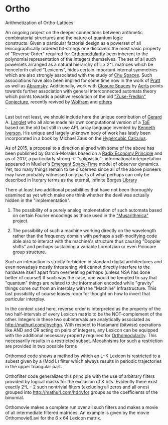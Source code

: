 # Ortho
Arithmetization of Ortho-Lattices

An ongoing project on the deeper connections between arithmetic combinatorial structures and the nature of quantum logic<br> constructs. Given a particular factorial design as a powerset of all lexicographically ordered bit-strings one discovers the
most vasic property of "Reverse Order" required for 
<a href="https://en.wikipedia.org/wiki/Complemented_lattice">Orthomodularity</a> been inherent to the polynomial representation
of the integers themselves. The set of all such powersets arranged as a natural hierarchy of L x 2^L matrices which be henceforth called "Lexicons", hides certain 
important internal symmetries which are also strongly associated  with the study of <a href="http://chu.stanford.edu">Chu Spaces</a>. Such associations have also been implied for some time now in the work of 
<a href="http://boole.stanford.edu/pub/ph94.pdf">Pratt</a> as well as 
<a href="https://www.cs.ox.ac.uk/files/2372/RR-09-08.pdf">Abramsky</a>. Additionally, work with 
<a href="https://www.cs.virginia.edu/~jlp/closure.overview.html">Closure Spaces</a> by <a href="https://en.wikipedia.org/wiki/Diederik_Aerts">Aerts</a> points towards further association with general interconnected automata theory which points towards a positive resolution of the old 
<a href="https://de.wikipedia.org/wiki/Konrad_Zuse#.E2.80.9ERechnender_Raum.E2.80.9C">"Zuse-Fredkin" Conjecture</a>, recently revived by <a href="www.wolframscience.com/nksonline/toc.html">Wolfram</a> and
<a href="http://www.ideal-ist.eu/ps-it-89787">others</a><br>. 

Last but not least, we should include here the unique contribution of <a href="http://archive.vector.org.uk/?qry=gérard%20langlet">Gerard</a> A. <a href="https://fr.wikipedia.org/wiki/Gérard_Langlet">Langlet</a> who all alone made his own computational version of a 
<a href="https://dl.acm.org/citation.cfm?id=144104">ToE</a> based on the old but still in use APL array language invented by 
<a href="https://en.wikipedia.org/wiki/Kenneth_E._Iverson">Kenneth Iverson</a>. His unique and largely unknown body of work has lately been incorporated in a book by Michael Zaus on the <a href="https://www.adlibris.com/se/bok/crisp-and-soft-computing-with-hypercubical-calculus-9783662113806">Hypercubic Calculus</a>. 

As of 2015, a proposal to a direction aligned with some of the above has been published by Garcia-Morales based on a <a href="https://link.springer.com/article/10.1007/s10701-015-9865-x">Radix Economy Principle</a> and as of 2017, a particularly strong -if "solipsistic"- informational interpretation appeared in Mueller's 
<a href="https://arxiv.org/abs/1712.01826">Emergent Space-Time</a> model of observer dynamics.
Yet, too many things remain to be discerned since all of the above pioneers may have probably witnessed only parts of what perhaps can only be described in literary terms as the eternal, infinite Borges 
<a href="https://en.wikipedia.org/wiki/The_Library_of_Babel">Library</a>

There at least two additional possibilities that have not been thoroughly examined as yet which make one think whether the devil was actually hidden in the "implementation". 

1. The possibility of a purely analog implenetation of such automata based on certain Fourier encodings as those used in the 
<a href="https://github.com/rtheo/Musarithmica">"Musarithmica"</a> project.

2. The possibility of such a machine working directly on the wavelength rather than the frequency domain with perhaps a self-modifying code able also to interact with the machine's structure thus causing "Doppler shifts" and perhaps sustaining a variable Lorentzian or even Poincare group structure. 
 
Such an interaction is strictly forbidden in standard digital architectures and even nowadays mostly threatening virii cannot directly interfere to the hardware itself apart from overheating perhaps (unless NSA has done better of course!) If such was the case, one would be tempted to say that "quantum" things are related to the information encoded while "gravity" things come out from an interplay with the "Machine" infrastructure. This last possibility of course leaves room for thought on how to invert that particular interplay.

In the context used here, reverse order is interpreted as the property of the two half-intervals of every Lexicon matrix to be the NOT-complement of the other. Integers in these two subintervals are analytically associated as http://mathurl.com/jbychgn. With respect to Hadamard (bitwise) operations like AND and OR acting on pairs of integers, any Lexicon can be equipped with the additional necessary property required for <a href="https://en.wikipedia.org/wiki/Complemented_lattice#Orthomodular_lattices">
Orthomodularity</a>. This necessarilly results in a restricted subset. Μecahnisms for such a restriction are provided in two
possible forms

Orthomod code shows a method by which an L+K Lexicon is restricted to a subest given by a (Mod L) filter which always results in periodic trajectories in the upper triangular part.

Orthofilter code generalizes this principle with the use of arbitrary filters provided by logical masks for the exclusion of K bits. Evidently there exist exactly 2^L - 2 such nontrivial filters (excluding all zeros and all ones) grouped into http://mathurl.com/hd4vfor groups as the coefficients of the binomial.

Orthomovie makes a complete run over all such filters and makes a movie of all intermediate filtered matrices. An example is given by the movie Orthomovie6.avi for the 6 x 64 Lexicon matrix.
